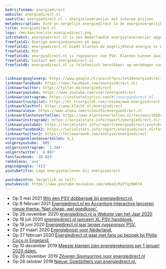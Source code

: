```yaml
---
bedrijfsnaam: energiedirect  
website: energiedirect.nl   
seotitle: energiedirect.nl - energieleverancier met scherpe prijzen     
metadescription: Vind en vergelijk energiedirect in de energievergelijkers in Nederland. 5 vergelijkers vergeleken!      
title: energiedirect.nl  
logo: /merken/snelste_energiedirect.png  
introtekst: energiedirect.nl is een Nederlandse energieleverancier opgericht in 2002. Het bedrijf is dochteronderneming van Essent. Essent is onderdeel van het Duitse E.ON. energiedirect.nl is een prijsvechter en biedt haar klanten voordelige contracten aan voor stroom  en gas.   
freefield1: Overige energiediensten en apps  
freefield2: energiedirect.nl biedt klanten de mogelijkheid energie te besparen. Zo kunnen klanten zonnepanelen aanschaffen en investeren in spouwmuurisolatie. energiedirect.nl heeft ook twee apps, Regelneef en Tankey. Daarmee is het mogelijk om te besparen op energie en brandstof.  
freefield3: PSV  
freefield4: energiedirect.nl is rugsponsor van PSV. Klanten kunnen daarom kiezen voor ‘PSV energie’. Daarmee sparen ze PSV tegoed, krijgen ze standaard 10% korting in de PSV FANstore en maken ze kans op unieke PSV acties en fanbelevenissen   
freefield5: Contact met energiedirect.nl  
freefield6: energiedirect.nl is telefonisch bereikbaar op werkdagen van 09:00 tot 16:00 uur via 0900-3347328. Vragen kunnen ook gesteld worden via Facebook of Twitter.

  
linknaargoogleserp: https://www.google.nl/search?q=site%3Aenergiedirect.nl  
linknaarfacebook: https://www.facebook.com/energiedirect.nl/  
linknaartwitter: https://foller.me/energiedirect  
linknaaryoutube: https://www.youtube.com/user/energiedirect  
linknaarinstragram: https://instastatistics.com/#!/energiedirect.nl  
linknaartrustpilot: https://nl.trustpilot.com/review/www.energiedirect.nl  
linknaarklachtnl: https://www.klacht.nl/energiedirect  
linknaaralexa: https://www.alexa.com/siteinfo/energiedirect.nl  
linknaarklantenvertellen: https://www.klantenvertellen.nl/reviews/1038446/energie_direct  
linknaarinstragram2: https://socialstats.info/report/energiedirect.nl/instagram  
linknaaryoutube2: https://socialstats.info/report/energiedirect/youtube  
linknaarfacebook2: https://socialstats.info/report/energiedirect.nl/facebook  
linknaartwitter2: https://followerwonk.com/analyze/energiedirect  
ervaringenklantenvertellen: 8,1  
volgersyoutube: '805'  
volgersinstragram: '3.304'  
volgerstwitter: '4.867'  
fansfacebook: '26.824'  
rankalexa: 'xxx'  
paginagoogle: '413'  
youtubetitle: Lage energietarieven bij energiedirect  

youtubeintro: Vergelijk ze zelf!  
youtubevid: https://www.youtube-nocookie.com/embed/RyFTqzKW6Y4  
---
```




- Op 5 mei 2021 [Win een PSV dobberpak bij energiedirect.nl.](https://www.energiedirect.nl/blog/psv-dobberpak)
- Op 8 februari 2021 [Energiedirect.nl en Accenture Interactive lanceren nieuw thema: ‘Niet cheap, wel goedkoop'.](https://www.energiedirect.nl/blog/niet-cheap-wel-goedkoop)
- Op 26 november 2020 [energiedirect.nl is Website van het Jaar 2020](https://www.energiedirect.nl/blog/website-van-het-jaar-2020)
- Op 16 juli 2020 [energiedirect.nl lanceert XL PSV handdoek.](https://www.energiedirect.nl/blog/xl-psv-handdoek)
- Op 19 juni 2020 [Energiedirect.nl jaar langer rugsponsor PSV.](https://www.energiedirect.nl/blog/energiedirect-jaar-langer-rugsponsor-psv)
- Op 27 maart 2020 [Energieboost voor Nederland.](https://www.energiedirect.nl/blog/jouw-energieboost-geeft-nederland-positieve-energie)
- Op 27 februari 2020 [Energiedirect.nl gaat met fans op bezoek bij Philip Cocu in Engeland.](https://www.energiedirect.nl/blog/op-bezoek-bij-philip-cocu-in-engeland)
- Op 10 december 2019 [Meeste klanten zien energierekening per 1 januari 2020 dalen.](https://www.energiedirect.nl/blog/energierekening-omlaag-merendeel-klanten)
- Op 26 november 2019 [Zilveren Sponsorring voor energiedirect.nl](https://www.energiedirect.nl/blog/zilveren-sponsorring)
- Op 28 oktober 2019 [Nieuw: Goedzitters van energiedirect.nl.](https://www.energiedirect.nl/blog/goedzitters-van-energiedirect)
